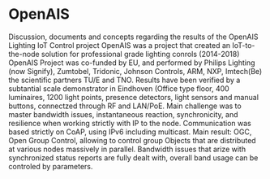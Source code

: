 # OpenAIS
Discussion, documents and concepts regarding the results of the OpenAIS Lighting IoT Control project
OpenAIS was a project that created an IoT-to-the-node solution for professional grade lighting conrols (2014-2018)
OpenAIS Project was co-funded by EU, and performed by Philips Lighting (now Signify), Zumtobel, Tridonic, Johnson Controls, ARM, NXP, Imtech(Be) the scientific partners TU/E and TNO.
Results have been verified by a subtantial scale demonstrator in Eindhoven (Office type floor, 400 luminaires, 1200 light points, presence detectors, light sensors and manual buttons, connectzed through RF and LAN/PoE.
Main challenge was to master bandwidth issues, instantaneous reaction, synchronicity, and resilience when working strictly with IP to the node.
Communication was based strictly on CoAP, using IPv6 including multicast.
Main result: OGC, Open Group Control, allowing to control group Objects that are distributed at various nodes massively in parallel. Bandwidth issues that arize with synchronized status reports are fully dealt with, overall band usage can be controled by parameters.

